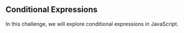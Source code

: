 ## Conditional Expressions
In this challenge, we will explore conditional expressions in JavaScript.